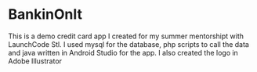 # BankinOnIt
This is a demo credit card app I created for my summer mentorshipt with LaunchCode Stl.
I used mysql for the database, php scripts to call the data and java written in Android Studio for the app.
I also created the logo in Adobe Illustrator
